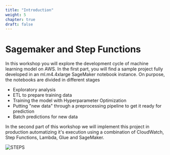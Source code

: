 ```yaml
---
title: "Introduction"
weight: 5
chapter: true
draft: false
---
```


# Sagemaker and Step Functions 

In this workshop you will explore the development cycle of machine learning model on AWS. In the first part, you will find a sample project fully developed in an ml.m4.4xlarge SageMaker notebook instance. On purpose, the notebooks are divided in different stages

* Exploratory analysis
* ETL to prepare training data
* Training the model with Hyperparameter Optimization
* Putting "new data" through a preprocessing pipeline to get it ready for prediction
* Batch predictions for new data

In the second part of this workshop we will implement this project in production automatizing it's execution using a combination of CloudWatch, Step Functions, Lambda, Glue and SageMaker.

![STEPS](/images/steps.png)
